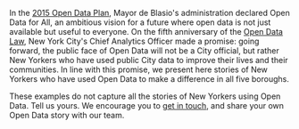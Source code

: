 In the [2015 Open Data Plan](http://www1.nyc.gov/assets/home/downloads/pdf/reports/2015/NYC-Open-Data-Plan-2015.pdf), Mayor de Blasio's administration declared Open Data for All, an ambitious vision for a future where open data is not just available but useful to everyone. On the fifth anniversary of the [Open Data Law](https://opendata.cityofnewyork.us/open-data-law/), New York City's Chief Analytics Officer made a promise: going forward, the public face of Open Data will not be a City official, but rather New Yorkers who have used public City data to improve their lives and their communities. In line with this promise, we present here stories of New Yorkers who have used Open Data to make a difference in all five boroughs.

These examples do not capture all the stories of New Yorkers using Open Data. Tell us yours. We encourage you to [get in touch](https://opendata.cityofnewyork.us/engage/), and share your own Open Data story with our team.
